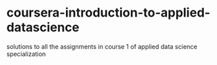 # coursera-introduction-to-applied-datascience
solutions to all the assignments in course 1 of applied data science specialization
